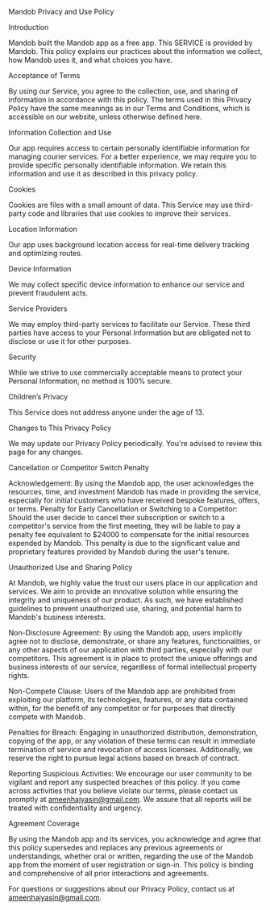 Mandob Privacy and Use Policy

Introduction

Mandob built the Mandob app as a free app. This SERVICE is provided by Mandob. This policy explains our practices about the information we collect, how Mandob uses it, and what choices you have.

Acceptance of Terms

By using our Service, you agree to the collection, use, and sharing of information in accordance with this policy. The terms used in this Privacy Policy have the same meanings as in our Terms and Conditions, which is accessible on our website, unless otherwise defined here.

Information Collection and Use

Our app requires access to certain personally identifiable information for managing courier services. For a better experience, we may require you to provide specific personally identifiable information. We retain this information and use it as described in this privacy policy.

Cookies

Cookies are files with a small amount of data. This Service may use third-party code and libraries that use cookies to improve their services.

Location Information

Our app uses background location access for real-time delivery tracking and optimizing routes.

Device Information

We may collect specific device information to enhance our service and prevent fraudulent acts.

Service Providers

We may employ third-party services to facilitate our Service. These third parties have access to your Personal Information but are obligated not to disclose or use it for other purposes.

Security

While we strive to use commercially acceptable means to protect your Personal Information, no method is 100% secure.

Children’s Privacy

This Service does not address anyone under the age of 13.

Changes to This Privacy Policy

We may update our Privacy Policy periodically. You're advised to review this page for any changes.

Cancellation or Competitor Switch Penalty

Acknowledgement: By using the Mandob app, the user acknowledges the resources, time, and investment Mandob has made in providing the service, especially for initial customers who have received bespoke features, offers, or terms.
Penalty for Early Cancellation or Switching to a Competitor: Should the user decide to cancel their subscription or switch to a competitor's service from the first meeting, they will be liable to pay a penalty fee equivalent to $24000 to compensate for the initial resources expended by Mandob. This penalty is due to the significant value and proprietary features provided by Mandob during the user's tenure.

Unauthorized Use and Sharing Policy

At Mandob, we highly value the trust our users place in our application and services. We aim to provide an innovative solution while ensuring the integrity and uniqueness of our product. As such, we have established guidelines to prevent unauthorized use, sharing, and potential harm to Mandob's business interests.

Non-Disclosure Agreement: By using the Mandob app, users implicitly agree not to disclose, demonstrate, or share any features, functionalities, or any other aspects of our application with third parties, especially with our competitors. This agreement is in place to protect the unique offerings and business interests of our service, regardless of formal intellectual property rights.

Non-Compete Clause: Users of the Mandob app are prohibited from exploiting our platform, its technologies, features, or any data contained within, for the benefit of any competitor or for purposes that directly compete with Mandob.

Penalties for Breach: Engaging in unauthorized distribution, demonstration, copying of the app, or any violation of these terms can result in immediate termination of service and revocation of access licenses. Additionally, we reserve the right to pursue legal actions based on breach of contract.

Reporting Suspicious Activities: We encourage our user community to be vigilant and report any suspected breaches of this policy. If you come across activities that you believe violate our terms, please contact us promptly at ameenhajyasin@gmail.com. We assure that all reports will be treated with confidentiality and urgency.

Agreement Coverage

By using the Mandob app and its services, you acknowledge and agree that this policy supersedes and replaces any previous agreements or understandings, whether oral or written, regarding the use of the Mandob app from the moment of user registration or sign-in. This policy is binding and comprehensive of all prior interactions and agreements.

For questions or suggestions about our Privacy Policy, contact us at ameenhajyasin@gmail.com.
